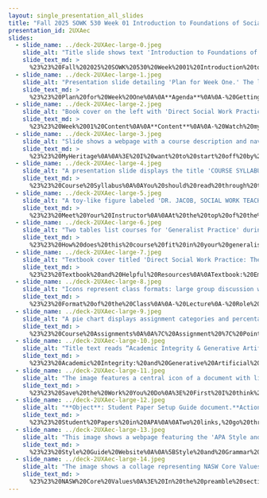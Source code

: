 ```yaml
---
layout: single_presentation_all_slides
title: "Fall 2025 SOWK 530 Week 01 Introduction to Foundations of Social Work Practice I"
presentation_id: 2UXAec
slides:
  - slide_name: ../deck-2UXAec-large-0.jpeg
    slide_alt: "Title slide shows text 'Introduction to Foundations of Social Work Practice' with a brick pattern. Instructor details: Dr. Jacob Campbell, Heritage University, Fall 2025 SOWK 530 (0)."
    slide_text_md: >
      %23%23%20Fall%202025%20SOWK%20530%20Week%2001%20Introduction%20to%20Foundations%20of%20Social%20Work%20Practice%20I%0A%0Atitle:%20Fall%202025%20SOWK%20530%20Week%2001%20Introduction%20to%20Foundations%20of%20Social%20Work%20Practice%20I%0Adate:%202025-08-25%2022:50:37%0Alocation:%20Heritage%20University%0Atags:%0A%20%20-%20Heritage%20University%0A%20%20-%20MSW%20Program%0A%20%20-%20SOWK%20530%0Apresentation_video:%20%3E%0A%20%20%5BFall%202025%20SOWK%20530%20Week%2001%5D(%22https://heritage.hosted.panopto.com/Panopto/Pages/Embed.aspx%3Fid%3D20d73cab-53ef-40f4-88d6-b3450068de5a%26autoplay%3Dfalse%26offerviewer%3Dtrue%26showtitle%3Dtrue%26showbrand%3Dtrue%26captions%3Dfalse%26interactivity%3Dall%22)%0Adescription:%20%3E%0A%0AWelcome%20to%20the%20first%20official%20week%20of%20your%20MSW%20program%20and%20SOWK%20530.%20This%20class%20is%20the%20direct%20client%20practice%20class%20that%20you%20have%20for%20your%20generalist%20curriculum.%20This%20week%20is%20asynchronous.%20I%20have%20a%20lecture%20video%20that%20introduces%20students%20to%20this%20class,%20covering%20your%20activities%20in%20general%20and%20for%20this%20week.%20Each%20week,%20you%20will%20have%20asynchronous%20learning%20tasks%20to%20engage%20in.%20Every%20other%20week,%20we%20will%20also%20meet%20in%20person%20to%20practice%20skills.%20Students%20will%20read%20the%20first%20two%20chapters%20of%20Hepworth%20et%20al.%20(2023),%20which%20help%20introduce%20social%20work%20as%20a%20profession%20and%20the%20theories%20and%20values%20that%20drive%20us.%20I%20have%20forums%20asking%20you%20to%20connect%20to%20that%20content,%20considering%20the%20core%20social%20work%20values,%20the%20interconnection%20of%20social%20work%20perspectives,%20and%20what%20makes%20us%20distinct%20as%20professionals,%20and%20our%20role%20in%20the%20community.%0A%0AAgenda%20for%20Lecture%20Video:%0A%0A-%20Getting%20settled%20into%20the%20class%0A-%20Reviewing%20the%20syllabus%0A-%20Scholarship%0A-%20NASW%20Core%20Values%0A%0AThe%20learning%20objectives%20this%20week%20include:%0A%0A-%20To%20identify%20the%20structure%20of%20this%20course,%20the%20assignments%20used%20to%20facilitate%20learning%20and%20demonstrate%20competency,%20and%20what%20to%20expect%20this%20semester.%0A-%20To%20understand%20the%20expectations%20around%20academic%20integrity.%0A-%20Evaluate%20the%20NASW%20code%20of%20ethics%20and%20how%20you%20connect%20with%20the%20social%20work's%20core%20values.%0A-%20Explore%20the%20roles%20social%20workers%20take%20in%20the%20community%20and%20understand%20who%20we%20are%20as%20a%20profession%20and%20why.%0A%0A
  - slide_name: ../deck-2UXAec-large-1.jpeg
    slide_alt: "Presentation slide detailing 'Plan for Week One.' The left lists the agenda: class orientation, syllabus review, scholarship, NASW Core Values. The right outlines learning objectives: course structure, assignments, competency expectations, and academic integrity."
    slide_text_md: >
      %23%23%20Plan%20for%20Week%20One%0A%0A**Agenda**%0A%0A-%20Getting%20settled%20into%20the%20class%0A-%20Reviewing%20the%20syllabus%0A-%20Scholarship%0A-%20NASW%20Core%20Values%0A%0A**Learning%20Objectives**%0A%0A-%20To%20identify%20the%20structure%20of%20this%20course,%20the%20assignments%20used%20to%20facilitate%20learning%20and%20demonstrate%20competency,%20and%20what%20to%20expect%20this%20semester.%0A-%20To%20understand%20the%20expectations%20around%20academic%20integrity.%0A%0A
  - slide_name: ../deck-2UXAec-large-2.jpeg
    slide_alt: "Book cover on the left with 'Direct Social Work Practice,' featuring colorful circles. On the right, text details 'Week 01 Content,' including reading assignments from Hepworth et al. (2023) and forum topics like introductions, NASW core values, social worker roles, and course questions."
    slide_text_md: >
      %23%23%20Week%2001%20Content%0A%0A**Content**%0A%0A-%20Watch%20my%20lecture%20video%20(will%20be%20uploaded%20Monday)%0A-%20Review%20the%20course%20syllabus%0A-%20Read%20Hepworth%20et%20al.%20(2023)%20Chapter%201%20_The%20Challenges%20and%20Opportunities%20of%20Social%20Work_%0A-%20Read%20Hepworth%20et%20al.%20(2023)%20Chapter%202%20_Orienting%20Frameworks%20for%20Social%20Work%20Practice_%0A%0A**A-02%20W-01%20Asynchronous%20Engagement**%0A%0A%0A-%20I%20want%20this%20program%20to%20be%20a%20place%20where%20we%20build%20community,%20the%20forum%20%5BIntroductions%20and%20Getting%20Started%5D(https://myheritage.heritage.edu/ICS/Academics/SOWK/SOWK_530/2526_FA-SOWK_530-0/%F0%9F%92%BB_W-01_825-831.jnz%3Fportlet%3DGroup_Discussion_Forums%26screen%3DPostView%26screenType%3Dchange%26id%3D99145696-426c-41d3-a672-f5b44181abb0)%20starts%20that%20conversation.%0A-%20Social%20work%20is%20a%20value%20based%20profession,%20and%20%5BHow%20You%20Connect%20With%20the%20NASW%20Core%20Values%5D(https://myheritage.heritage.edu/ICS/Academics/SOWK/SOWK_530/2526_FA-SOWK_530-0/%F0%9F%92%BB_W-01_825-831.jnz%3Fportlet%3DGroup_Discussion_Forums%26screen%3DPostView%26screenType%3Dchange%26id%3D98a94519-ae49-4111-93df-caa78fdafa1a)%20gives%20you%20a%20space%20to%20share%20how%20you%20relate.%0A-%20The%20forum,%20%5BWhat%20Makes%20the%20Orienting%20Perspective%20Orienting%5D(https://myheritage.heritage.edu/ICS/Academics/SOWK/SOWK_530/2526_FA-SOWK_530-0/%F0%9F%92%BB_W-01_825-831.jnz%3Fportlet%3DGroup_Discussion_Forums%26screen%3DPostView%26screenType%3Dchange%26id%3D60f90795-4dd0-4ed6-9cf3-232b4db07f63),%20asks%20students%20to%20consider%20some%20of%20the%20interconnection%20of%20theories%20of%20practice%20for%20social%20workers.%0A-%20Social%20justice%20and%20direct%20practice%20are%20intertwined%20in%20social%20work.%20The%20forum%20%5BInfluence%20of%20Social%20Problems%20on%20Social%20Work%5D(https://myheritage.heritage.edu/ICS/Academics/SOWK/SOWK_530/2526_FA-SOWK_530-0/%F0%9F%92%BB_W-01_825-831.jnz%3Fportlet%3DGroup_Discussion_Forums%26screen%3DPostView%26screenType%3Dchange%26id%3D19bc7fb4-cb26-4cc6-8fee-d6d079257aca)%20ask%20students%20consider%20what%20social%20problems%20aren't%20included%20in%20the%20textbook%20but%20still%20influence%20social%20work.%0A-%20Share%20your%20perspectives%20about%20%5BWhat%20Social%20Workers%20Role%20in%20Communities%5D(https://myheritage.heritage.edu/ICS/Academics/SOWK/SOWK_530/2526_FA-SOWK_530-0/%F0%9F%92%BB_W-01_825-831.jnz%3Fportlet%3DGroup_Discussion_Forums%26screen%3DPostView%26screenType%3Dchange%26id%3D35c70eec-50f9-4867-824a-9596f4135b37)%20as%20a%20part%20of%20the%20foundation%20of%20social%20work%20practice.%0A-%20I%20also%20have%20a%20space%20for%20you%20to%20ask%20any%20%5BQuestions%20About%20This%20Course%5D(https://myheritage.heritage.edu/ICS/Academics/SOWK/SOWK_530/2526_FA-SOWK_530-0/%F0%9F%92%BB_W-01_825-831.jnz%3Fportlet%3DGroup_Discussion_Forums%26screen%3DPostView%26screenType%3Dchange%26id%3Dda856de7-38fe-4771-a61c-d87d8cb3612c)%20you%20might%20have.%0A%0A**A-03%20Reading%20Quiz**%0A%0AComplete%20%5BW-01%20Hepworth%20et%20al.%20(2023)%20Chapters%2001%20and%2002%5D(https://myheritage.heritage.edu/ICS/Academics/SOWK/SOWK_530/2526_FA-SOWK_530-0/Assignments.jnz%3Fportlet%3DCoursework%26screen%3DAssignmentDetailView%26screenType%3Dchange%26id%3D51832cf7-f16f-4d0e-925e-30b283e60551)%0A%0A
  - slide_name: ../deck-2UXAec-large-3.jpeg
    slide_alt: "Slide shows a webpage with a course description and navigation menu. Title: 'Foundations of Social Work Practice I' by Dr. Jacob Campbell. Adjacent text reads 'MyHeritage' on a plain background."
    slide_text_md: >
      %23%23%20MyHeritage%0A%0A%3E%20I%20want%20to%20start%20off%20by%20showing%20you%20around%20MyHeritage.%20%0A%0A-%20Show%20course%20assignments%20%0A-%20Week%20pages%0A-%20Syllabus%20section%0A-%20pull%20up%20syllabus%0A%0A
  - slide_name: ../deck-2UXAec-large-4.jpeg
    slide_alt: "A presentation slide displays the title 'COURSE SYLLABUS: THE GENERAL MAP OF THIS CLASS' next to a detailed syllabus from Heritage University, outlining course information, objectives, and contact details."
    slide_text_md: >
      %23%23%20Course%20Syllabus%0A%0AYou%20should%20read%20through%20this%20fully.%20We%20are%20going%20to%20generally%20talk%20though%20some%20of%20it.%0A%0A
  - slide_name: ../deck-2UXAec-large-5.jpeg
    slide_alt: "A toy-like figure labeled 'DR. JACOB, SOCIAL WORK TEACHER' is in a package with accessories like a laptop, book, and mug. Text highlights Dr. Jacob Campbell's qualifications and teaching details."
    slide_text_md: >
      %23%23%20Meet%20Your%20Instructor%0A%0AAt%20the%20top%20of%20the%20syllabus,%20you%20will%20notice...%0A%0A%3E%20You%20can%20just%20call%20me%20Jacob%20or%20Dr.%20Jacob%20(Campbell%20is%20fine%20as%20well...%20but)...%20Related%20Power/privilege%0A%0A-%20Work%20and%20teaching%20experience%0A-%20Research%20and%20population%20interests%0A-%20Associate%20professorship%0A-%20Contact%20practices%20and%20office%20hours%0A%0A
  - slide_name: ../deck-2UXAec-large-6.jpeg
    slide_alt: "Two tables list courses for 'Generalist Practice' during Fall and Spring semesters, each totaling 13 credits. Accompanying text asks, 'How does this course fit in your generalist sequence?'"
    slide_text_md: >
      %23%23%20How%20does%20this%20course%20fit%20in%20your%20generalist%20sequence%0A%0AOnly%20real%20practice%20class.%20Basis%20is%20two%20classes%20from%20BSW%0A%0A
  - slide_name: ../deck-2UXAec-large-7.jpeg
    slide_alt: "Textbook cover titled 'Direct Social Work Practice: Theory and Skills' with colorful circles and small figures; nearby, a list of helpful resources includes 'Google Scholar,' 'Eagle Search,' and 'Library Guides.'"
    slide_text_md: >
      %23%23%20Textbook%20and%20Helpful%20Resources%0A%0ATextbook:%20Empowerment%20Series:%20Direct%20Social%20Work%20Practice%20Theory%20and%20Skills%20(11th%20ed.)%0A%0AHelpful%20Resources%0A-%20APA%20Style%20Guide%0A-%20Google%20Scholar%0A-%20Eagle%20Search%0A%0AAlso%20check%20out%20the%20library%20guides.%0A%0A%0A
  - slide_name: ../deck-2UXAec-large-8.jpeg
    slide_alt: "Icons represent class formats: large group discussion with multiple figures, lab days with beaker and flame, lecture at podium, small group discussion with fewer figures, and role-play with theater masks. Text states 'Format of the Class.'"
    slide_text_md: >
      %23%23%20Format%20of%20the%20Class%0A%0A-%20Lecture%0A-%20Role%20plays%20and%20practice%20opportunities%0A-%20Small%20group%20discussion%0A-%20Whole%20group%20discussion%0A-%20Lab%20days%20(not%20further%20practice%20with%20topic)%0A-%20Plan%20for%20home%20visit%0A%0A%0A
  - slide_name: ../deck-2UXAec-large-9.jpeg
    slide_alt: "A pie chart displays assignment categories and percentages: Asynchronous Participation (25%), Synchronous Participation (7%), Quizzes (10%), Video Role-Play (20%), Reflective Paper (18%), Research Paper (20%). A legend with due dates accompanies it."
    slide_text_md: >
      %23%23%20Course%20Assignments%0A%0A%7C%20Assignment%20%7C%20Points%20%7C%20Percentage%20%7C%0A%7C---%7C---%7C---%7C%0A%7C%20A-01:%20Asynchronous%20Participation%20and%20Engagement%20%7C%20125%20%7C%2025%25%20%7C%0A%7C%20A-02:%20Synchronous%20Participation%20and%20Engagement%20%20%7C%2035%20%7C%207%25%20%7C%0A%7C%20A-03:%20Chapter%20Reading%20Quizzes%20%7C%2050%20%7C%2010%25%20%7C%0A%7C%20**A-04:%20Interviewing%20Skills%20Demonstration%20and%20Reflection**%20%7C%20%3Cbr%3E%20%20%7C%20%3Cbr%3E%20%20%7C%0A%7C%20A-04a:%20Interviewing%20Skill%20Video%20Role-Play%20%7C%20100%20%7C%2020%25%20%7C%0A%7C%20A-04b:%20Interviewing%20Skills%20Reflective%20Paper%20%7C%2090%20%7C%2018%25%20%7C%0A%7C%20A-05:%20Family%20Treatment%20Modality%20Research%20Paper%20%7C%20100%20%7C%2020%25%20%7C%0A%7C%20TOTAL%20%7C%20500%20%7C%20100%25%20%7C%0A%0A
  - slide_name: ../deck-2UXAec-large-10.jpeg
    slide_alt: "Title text reads “Academic Integrity & Generative Artificial Intelligence.” There are two smaller sections: one discusses crossing the English Channel with specific details, and another addresses cheese not sticking to pizza."
    slide_text_md: >
      %23%23%20Academic%20Integrity:%20and%20Generative%20Artificial%20Intelligence%0A%3E%20I%20want%20to%20talk%20a%20little%20about%20using%20generative%20AI%20and%20how%20you%20might%20think%20about.%0A%0AFirst,%20I%20have%20an%20attachment%20that%20was%20developed%20by%20a%20faculty%20committee%20considering%20Heritage%20and%20the%20use%20of%20AI.%20That%20is%20in%20the%20handouts.%20It%20basically%20just%20says%20to%20ask%20and%20to%20recognize%20it%20is%20different%20between%20different%20places.%0A%0AShow%20Document:%20Al%20Essentials%20for%20Students%20at%20Heritage%20University.%0A%0AIt%20describes%20the%20ethical%20considerations%20including%0A%0A-%20**Originality**:%20All%20submitted%20work%20must%20be%20your%20own.%20Using%20Al%20to%20assist%20is%20not%20the%20same%20as%20having%20Al%20do%0Athe%20work%20for%20you.%20Only%20use%20it%20within%20the%20bounds%20permitted%20by%20your%20instructor.%0A-%20**Acknowledge%20Al%20use**:%20If%20you%20use%20generative%20Al,%20cite%20it%20as%20instructed.%20Ask%20if%20you're%20unsure.%20(Citation%0Aformats%20like%20APA,%20MLA,%20and%20Chicago%20now%20include%20guidance%20for%20Al.)%0A-%20**Protect%20your%20data**:%20Never%20share%20personal,%20sensitive,%20or%20confidential%20information%20with%20public%20Al%0Atools.%0A-%20**Use%20protected%20platforms**:%20When%20possible,%20use%20institutionally%20supported%20Al%20tools%20like%20Microsoft%0ACopilot%20with%20Data%20Protection%20to%20safeguard%20your%20information.%0A%0AIn%20the%20use,%20I%20also%20encourage%20you%20to%20think%20about%20your%20development%20of%20critical%20thinking%20skills%20and%20meta%20analysis%20that%20you%20have%20to%20do%20as%20social%20workers,%20but%20that%20can't%20really%20be%20relegated%20to%20a%20machine%20(maybe%20story%20of%20graphic%20design%20from%20Fedrico).%20We%20won't%20get%20into%20the%20potential%20future%20threats%20around%20information%20and%20ecological%20concerns.%0A%0AI%20want%20to%20talk%20about%20hallucinations.%20I%20have%20to%20screen%20shots%20from%202023/2024%20with%20bad%20results.%0A%0AAI%20saying%20that%20add%20glue%20to%20make%20cheese%20stick%20to%20pizza%0A%0Aor%20AI%20saying%20that%20Christof%20Wandratsch%20completing%20it%20in%2014%20h%2051%20min%20in%202020%20cross%20the%20channel%20on%20foot.%0A%0ATo%20give%20context,%20he%20did%20In%20August%202005%20he%20set%20the%20world%20record%20for%20the%20fastest%20ever%20swim%20of%20the%20English%20Channel%20in%20a%20time%20of%207%20h%2003%20mins%0A%0A%5BFastest%20crossing%20of%20the%20English%20Channel%20swimming%20(male)%20%7C%20Guinness%20World%20Records%5D(https://www.guinnessworldrecords.com/world-records/63415-fastest-crossing-of-the-english-channel-swimming-male)%20provides%20ANDREAS%20WASCHBURGER%20in%202023%20as%20the%20current.%0A%0AI%20have%20another%20screenshot%20asking%20the%20same%20question%20today%20and%20it%20recognizes%20that%20as%20a%20failed%20prompt%20before%20(because%20other%20people%20have%20written%20about%20it)%0A%0AWhat%20I%20want%20you%20to%20realize%20is%20that%20it%20doesn't%20know%20anything.%20It%20is%20making%20logical%20guesses%20about%20how%20to%20describe%20things%20and%20sometimes%20it%20completely%20makes%20those%20things%20up.%20I%20think%20this%20will%20continue%20to%20improve%20but%20it%20can't%20be%20trusted%20for%20100%20%25%20accuracy.%0A%0ASo...%20here%20are%20my...%0A%0A-%20**Hopes%20%26%20Concerns**:%20Can%20help%20us%20all%20level%20of%20and%20improve%20the%20work%20that%20we%20do.%20I%20already%20talked%20about%20my%20concerns.%0A-%20**Appropriate**:%20Getting%20ideas,%20brainstorming,%20asking%20it%20to%20review%20work%20that%20you've%20done%20and%20get%20feedback%0A-%20**Inappropriate**%20Uses:%20Asking%20it%20to%20write%20your%20forum%20or%20papers,%20over%20reliance%0A%0A
  - slide_name: ../deck-2UXAec-large-11.jpeg
    slide_alt: "The image features a central icon of a document with lines, titled 'SAVE PAPERS THAT YOU WRITE,” flanked by software logos and notes. The title reads 'SAVE THE WORK YOU DO.'"
    slide_text_md: >
      %23%23%20Save%20the%20Work%20You%20Do%0A%3E%20First%20I%20think%20the%20information%20and%20work%20that%20you%20create,%20you%20should%20save%20and%20organize%20it.%0A%0A-%20Save%20articles%20you%20read%20(Zotero,%20Bookends,%20Mendeley,%20Endnote,%20Refworks)%0A-%20Save%20papers%20that%20you%20write%0A-%20Save%20notes%20you%20take%20about%20a%20topic%0A%0A
  - slide_name: ../deck-2UXAec-large-12.jpeg
    slide_alt: "**Object**: Student Paper Setup Guide document.**Action**: Provides instructions on APA Style formatting.**Context**: Displayed as part of a presentation slide with a sample paper demonstrating formatting elements highlighted. Text includes:- 'APA STYLE 7th Edition'- 'Student Paper Setup Guide'- 'Basic Setup' with points on formatting specifics like font type, line spacing, and margins. The slide title reads '2 EXAMPLES.'"
    slide_text_md: >
      %23%23%20Student%20Papers%20in%20APA%0A%0ATwo%20links,%20go%20through%20and%20review%20them.%0A%0A-%20%5BStudent%20Paper%20Setup%20Guide%5D(https://apastyle.apa.org/instructional-aids/student-paper-setup-guide.pdf)%0A-%20%5BAnnotated%20Student%20Paper%5D(https://apastyle.apa.org/style-grammar-guidelines/paper-format/student-annotated.pdf)%0A%0A%0A
  - slide_name: ../deck-2UXAec-large-13.jpeg
    slide_alt: "This image shows a webpage featuring the 'APA Style and Grammar Guidelines.' It describes APA style's importance for clear communication. A sidebar prompts readers to explore the 7th edition resources."
    slide_text_md: >
      %23%23%20Style%20Guide%20Website%0A%0A%5BStyle%20and%20Grammar%20Guidelines%5D(https://apastyle.apa.org/style-grammar-guidelines)%0A%0A
  - slide_name: ../deck-2UXAec-large-14.jpeg
    slide_alt: "The image shows a collage representing NASW Core Values, including images labeled 'Service,' 'Dignity & Worth,' 'Competence,' 'Integrity,' 'Social Justice,' and 'Relationships,' with corresponding symbols or scenes depicting each concept."
    slide_text_md: >
      %23%23%20NASW%20Core%20Values%0A%3E%20In%20the%20preamble%20section,%20the%20NASW%20_Code%20of%20Ethics_%20gives%20six%20different%20values.%0A%0A%5BWhole%20Class%20Activity%5D%20Go%20through%20each%20of%20the%20six%20values%20and%20discuss%20how%20they%20connect%20with%20my%20life%20and%20how%20I%20understand%20them%20personally.%0A%0A1.%20__Service__:%20Talk%20I%20once%20heard%20about%20service.%20I%20think%20about%20this%20we%20as%20social%20workers%20have%20to%20get%20our%20jeans%20a%20little%20bit%20dirty.%20(The%20provision%20of%20help,%20resources,%20and%20benefits%20so%20that%20people%20may%20achieve%20their%20maximum%20potential.)%0A2.%20__Social%20Justice__:%20I%20think%20about%20social%20justice%20seeing%20people%20in%20a%20food%20line.%20We%20have%20the%20two%20fold%20responsibility%20to%20say%20lets%20make%20sure%20you%20get%20some%20food%20and%20are%20ok...%20but%20lets%20also%20look%20at%20the%20systems%20that%20made%20it%20possible%20for%20you%20to%20be%20here%20in%20the%20first%20place%20and%20tear%20them%20down.%20I%20haven't%20been%20as%20active%20as%20I%20would%20like,%20but%20somewhat%20active%20in%20local%20protests%20and%20organizing.%20(The%20idea%20that%20in%20a%20perfect%20world,%20all%20citizens%20would%20have%20%22the%20same%20basic%20rights,%20protection,%20and%20opportunities,%20obligations,%20and%20social%20benefits.%22)%0A3.%20__Dignity%20and%20worth%20of%20the%20person__:%20I'm%20reminded%20of%20reading%20_Under%20the%20Overpass:%20A%20Journey%20of%20Faith%20on%20the%20Streets%20of%20America_%20by%20Mike%20Yankoski...%20and%20his%20discussion%20of%20just%20even%20looking%20at%20people%20who%20are%20homeless.%20(Holding%20people%20in%20high%20esteem%20and%20appreciating%20individual%20value)%0A4.%20__Importance%20of%20human%20relationships__:%20Building%20rapport%20with%20our%20clients,%20colleagues,%20and%20for%20me...%20people%20all%20around%20the%20world.%20(Valuing%20the%20%22mutual%20emotional%20exchange;%20dynamic%20interaction%20;%20and%20affective,%20cognitive%20and%20behavioral%20connections...%20which%20creates%20atmosphere%22)%0A5.%20__Integrity__:%20After%20graduating%20from%20the%20Master's%20Commission,%20my%20pastor%20gave%20me%20a%20compass%20that%20I%20keep%20on%20my%20desk%20as%20a%20reminder%20to%20follow%20what's%20right%20(trustworthiness%20and%20sound%20adherence%20to%20moral%20ideals)%0A6.%20__Competence__:%20Constantly%20growing,%20improving...%20think%20Dreyfus%20model%20of%20skill%20acquisition.%20(Necessary%20skills%20and%20abilities)%0A%0AI%20look%20forward%20to%20hearing%20how%20you%20relate%20to%20these%20in%20the%20forums.%0A%0A
---
```

